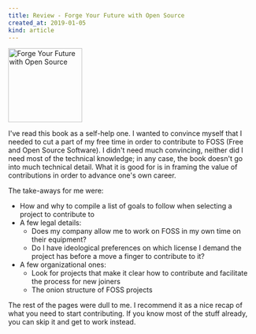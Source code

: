 ```yaml
---
title: Review - Forge Your Future with Open Source
created_at: 2019-01-05
kind: article
---
```


<a href="//www.librarything.com/work/22561876/">
    <img src="/gallery/forge-your-future-with-open-source.jpg" width="150" alt="Forge Your Future with Open Source" />
</a>

I've read this book as a self-help one. I wanted to convince myself that I needed to cut a part of my free time in order to contribute to FOSS (Free and Open Source Software). I didn't need much convincing, neither did I need most of the technical knowledge; in any case, the book doesn't go into much technical detail. What it is good for is in framing the value of contributions in order to advance one's own career.

The take-aways for me were:
- How and why to compile a list of goals to follow when selecting a project to contribute to
- A few legal details:
    - Does my company allow me to work on FOSS in my own time on their equipment?
    - Do I have ideological preferences on which license I demand the project has before a move a finger to contribute to it?
- A few organizational ones:
    - Look for projects that make it clear how to contribute and facilitate the process for new joiners
    - The onion structure of FOSS projects

The rest of the pages were dull to me. I recommend it as a nice recap of what you need to start contributing. If you know most of the stuff already, you can skip it and get to work instead.
